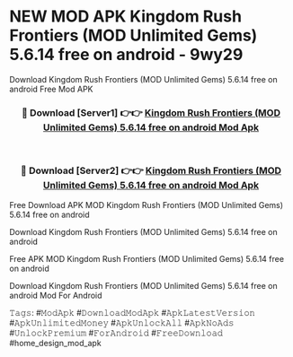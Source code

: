 # NEW MOD APK Kingdom Rush Frontiers (MOD Unlimited Gems) 5.6.14 free on android - 9wy29
Download Kingdom Rush Frontiers (MOD Unlimited Gems) 5.6.14 free on android Free Mod APK

<div align="center">
<h3>🔴 Download [Server1] 👉👉 <a href="https://apk-comot.site?title=Kingdom_Rush_Frontiers_(MOD_Unlimited_Gems)_5.6.14_free_on_android">Kingdom Rush Frontiers (MOD Unlimited Gems) 5.6.14 free on android Mod Apk</a></h3><br>

<h3>🔴 Download [Server2] 👉👉 <a href="https://apk-comot.site?title=Kingdom_Rush_Frontiers_(MOD_Unlimited_Gems)_5.6.14_free_on_android">Kingdom Rush Frontiers (MOD Unlimited Gems) 5.6.14 free on android Mod Apk</a></h3>
</div>


Free Download APK MOD Kingdom Rush Frontiers (MOD Unlimited Gems) 5.6.14 free on android

Download Kingdom Rush Frontiers (MOD Unlimited Gems) 5.6.14 free on android 

Free APK MOD Kingdom Rush Frontiers (MOD Unlimited Gems) 5.6.14 free on android 

Download Kingdom Rush Frontiers (MOD Unlimited Gems) 5.6.14 free on android Mod For Android

𝚃𝚊𝚐𝚜: #𝙼𝚘𝚍𝙰𝚙𝚔 #𝙳𝚘𝚠𝚗𝚕𝚘𝚊𝚍𝙼𝚘𝚍𝙰𝚙𝚔 #𝙰𝚙𝚔𝙻𝚊𝚝𝚎𝚜𝚝𝚅𝚎𝚛𝚜𝚒𝚘𝚗 #𝙰𝚙𝚔𝚄𝚗𝚕𝚒𝚖𝚒𝚝𝚎𝚍𝙼𝚘𝚗𝚎𝚢 #𝙰𝚙𝚔𝚄𝚗𝚕𝚘𝚌𝚔𝙰𝚕𝚕 #𝙰𝚙𝚔𝙽𝚘𝙰𝚍𝚜 #𝚄𝚗𝚕𝚘𝚌𝚔𝙿𝚛𝚎𝚖𝚒𝚞𝚖 #𝙵𝚘𝚛𝙰𝚗𝚍𝚛𝚘𝚒𝚍 #𝙵𝚛𝚎𝚎𝙳𝚘𝚠𝚗𝚕𝚘𝚊𝚍 #home_design_mod_apk